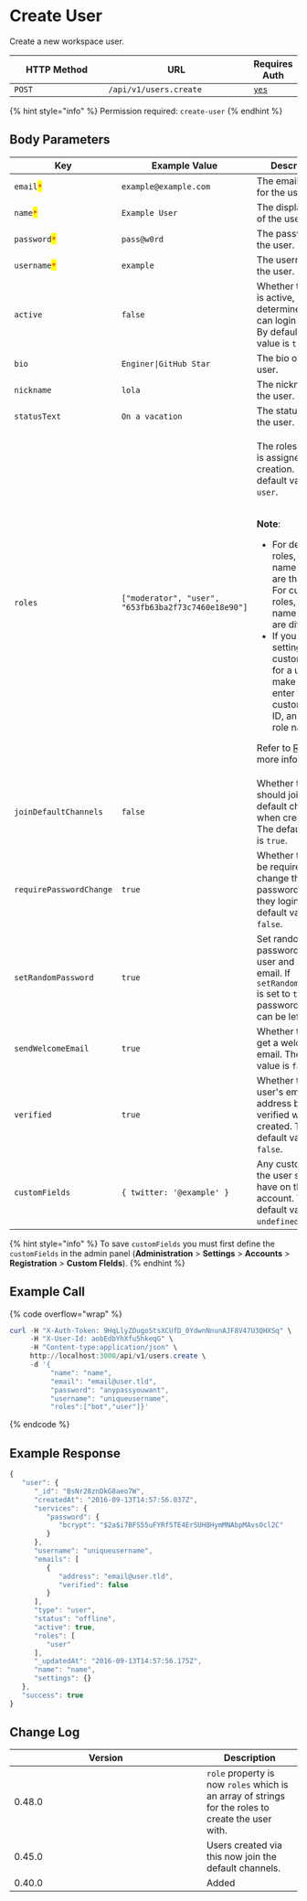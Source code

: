 # Create User

Create a new workspace user.

<table><thead><tr><th width="163">HTTP Method</th><th width="250">URL</th><th>Requires Auth</th></tr></thead><tbody><tr><td><code>POST</code></td><td><code>/api/v1/users.create</code></td><td><a href="../../authentication-endpoints/"><code>yes</code></a></td></tr></tbody></table>

{% hint style="info" %}
Permission required: `create-user`
{% endhint %}

## Body Parameters

<table><thead><tr><th width="267">Key</th><th width="208">Example Value</th><th>Description</th></tr></thead><tbody><tr><td><code>email</code><mark style="color:red;"><code>*</code></mark></td><td><code>example@example.com</code></td><td>The email address for the user.</td></tr><tr><td><code>name</code><mark style="color:red;"><code>*</code></mark></td><td><code>Example User</code></td><td>The display name of the user.</td></tr><tr><td><code>password</code><mark style="color:red;"><code>*</code></mark></td><td><code>pass@w0rd</code></td><td>The password for the user.</td></tr><tr><td><code>username</code><mark style="color:red;"><code>*</code></mark></td><td><code>example</code></td><td>The username for the user.</td></tr><tr><td><code>active</code></td><td><code>false</code></td><td>Whether the user is active, which determines if they can login or not.<br>By default, the value is <code>true</code>.</td></tr><tr><td><code>bio</code></td><td><code>Enginer|GitHub Star</code></td><td>The bio of the user.</td></tr><tr><td><code>nickname</code></td><td><code>lola</code></td><td>The nickname of the user.</td></tr><tr><td><code>statusText</code></td><td><code>On a vacation</code></td><td>The status text of the user.</td></tr><tr><td><code>roles</code></td><td><code>["moderator", "user", "653fb63ba2f73c7460e18e90"]</code></td><td><p>The roles the user is assigned on creation. The default value is <code>user</code>.</p><p><br><strong>Note</strong>: </p><ul><li>For default roles, the role name and ID are the same. For custom roles, the name and ID are different. </li><li>If you are setting a custom role for a user, make sure to enter the custom role ID, and not the role name.</li></ul><p>Refer to <a href="https://docs.rocket.chat/use-rocket.chat/workspace-administration/permissions#roles">Roles</a> for more information.</p></td></tr><tr><td><code>joinDefaultChannels</code></td><td><code>false</code></td><td>Whether the user should join the default channels when created. The default value is <code>true</code>.</td></tr><tr><td><code>requirePasswordChange</code></td><td><code>true</code></td><td>Whether the user be required to change their password when they login. The default value is <code>false</code>.</td></tr><tr><td><code>setRandomPassword</code></td><td><code>true</code></td><td>Set random password for the user and send by email. If <code>setRandomPassword</code> is set to <code>true</code>, the password field can be left empty.</td></tr><tr><td><code>sendWelcomeEmail</code></td><td><code>true</code></td><td>Whether the user get a welcome email. The default value is <code>false</code>.</td></tr><tr><td><code>verified</code></td><td><code>true</code></td><td>Whether the user's email address be verified when created. The default value is <code>false</code>.</td></tr><tr><td><code>customFields</code></td><td><code>{ twitter: '@example' }</code></td><td>Any custom fields the user should have on their account. The default value is <code>undefined</code>.</td></tr></tbody></table>

{% hint style="info" %}
To save `customFields` you must first define the `customFields` in the admin panel (**Administration** > **Settings** > **Accounts** > **Registration** > **Custom FIelds**).
{% endhint %}

## Example Call

{% code overflow="wrap" %}
```powershell
curl -H "X-Auth-Token: 9HqLlyZOugoStsXCUfD_0YdwnNnunAJF8V47U3QHXSq" \
     -H "X-User-Id: aobEdbYhXfu5hkeqG" \
     -H "Content-type:application/json" \
     http://localhost:3000/api/v1/users.create \
     -d '{
          "name": "name", 
          "email": "email@user.tld", 
          "password": "anypassyouwant", 
          "username": "uniqueusername", 
          "roles":["bot","user"]}'
```
{% endcode %}

## Example Response

```javascript
{
   "user": {
      "_id": "BsNr28znDkG8aeo7W",
      "createdAt": "2016-09-13T14:57:56.037Z",
      "services": {
         "password": {
            "bcrypt": "$2a$i7BFS55uFYRf5TE4ErSUH8HymMNAbpMAvsOcl2C"
         }
      },
      "username": "uniqueusername",
      "emails": [
         {
            "address": "email@user.tld",
            "verified": false
         }
      ],
      "type": "user",
      "status": "offline",
      "active": true,
      "roles": [
         "user"
      ],
      "_updatedAt": "2016-09-13T14:57:56.175Z",
      "name": "name",
      "settings": {}
   },
   "success": true
}
```

## Change Log

<table><thead><tr><th width="321">Version</th><th>Description</th></tr></thead><tbody><tr><td>0.48.0</td><td><code>role</code> property is now <code>roles</code> which is an array of strings for the roles to create the user with.</td></tr><tr><td>0.45.0</td><td>Users created via this now join the default channels.</td></tr><tr><td>0.40.0</td><td>Added</td></tr></tbody></table>
